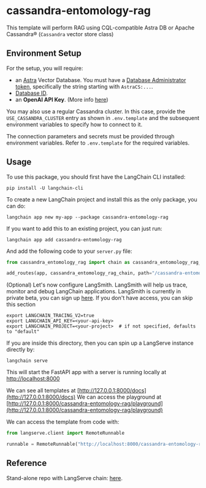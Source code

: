 
# cassandra-entomology-rag

This template will perform RAG using CQL-compatible Astra DB or Apache Cassandra® (`Cassandra` vector store class)

## Environment Setup

For the setup, you will require:
- an [Astra](https://astra.datastax.com) Vector Database. You must have a [Database Administrator token](https://awesome-astra.github.io/docs/pages/astra/create-token/#c-procedure), specifically the string starting with `AstraCS:...`.
- [Database ID](https://awesome-astra.github.io/docs/pages/astra/faq/#where-should-i-find-a-database-identifier).
- an **OpenAI API Key**. (More info [here](https://cassio.org/start_here/#llm-access))

You may also use a regular Cassandra cluster. In this case, provide the `USE_CASSANDRA_CLUSTER` entry as shown in `.env.template` and the subsequent environment variables to specify how to connect to it.

The connection parameters and secrets must be provided through environment variables. Refer to `.env.template` for the required variables.

## Usage

To use this package, you should first have the LangChain CLI installed:

```shell
pip install -U langchain-cli
```

To create a new LangChain project and install this as the only package, you can do:

```shell
langchain app new my-app --package cassandra-entomology-rag
```

If you want to add this to an existing project, you can just run:

```shell
langchain app add cassandra-entomology-rag
```

And add the following code to your `server.py` file:
```python
from cassandra_entomology_rag import chain as cassandra_entomology_rag_chain

add_routes(app, cassandra_entomology_rag_chain, path="/cassandra-entomology-rag")
```

(Optional) Let's now configure LangSmith. 
LangSmith will help us trace, monitor and debug LangChain applications. 
LangSmith is currently in private beta, you can sign up [here](https://smith.langchain.com/). 
If you don't have access, you can skip this section


```shell
export LANGCHAIN_TRACING_V2=true
export LANGCHAIN_API_KEY=<your-api-key>
export LANGCHAIN_PROJECT=<your-project>  # if not specified, defaults to "default"
```

If you are inside this directory, then you can spin up a LangServe instance directly by:

```shell
langchain serve
```

This will start the FastAPI app with a server is running locally at 
[http://localhost:8000](http://localhost:8000)

We can see all templates at [http://127.0.0.1:8000/docs](http://127.0.0.1:8000/docs)
We can access the playground at [http://127.0.0.1:8000/cassandra-entomology-rag/playground](http://127.0.0.1:8000/cassandra-entomology-rag/playground)  

We can access the template from code with:

```python
from langserve.client import RemoteRunnable

runnable = RemoteRunnable("http://localhost:8000/cassandra-entomology-rag")
```

## Reference

Stand-alone repo with LangServe chain: [here](https://github.com/hemidactylus/langserve_cassandra_entomology_rag).
